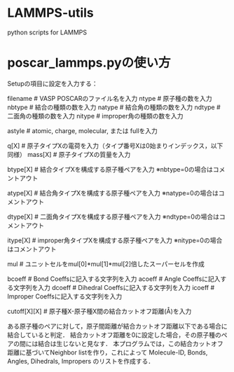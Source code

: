 # LAMMPS-utils
python scripts for LAMMPS

# poscar_lammps.pyの使い方

Setupの項目に設定を入力する：

  filename         # VASP POSCARのファイル名を入力
  ntype           # 原子種の数を入力
  nbtype           # 結合の種類の数を入力
  natype          # 結合角の種類の数を入力
  ndtype           # 二面角の種類の数を入力
  nitype          # improper角の種類の数を入力

  astyle           # atomic, charge, molecular, または fullを入力 
        
  q[X]             # 原子タイプXの電荷を入力（タイプ番号Xは0始まりインデックス，以下同様）
  mass[X]          # 原子タイプXの質量を入力

  btype[X]         # 結合タイプXを構成する原子種ペアを入力 ※nbtype=0の場合はコメントアウト 

  atype[X]         # 結合角タイプXを構成する原子種ペアを入力 ※natype=0の場合はコメントアウト

  dtype[X]        # 二面角タイプXを構成する原子種ペアを入力 ※ndtype=0の場合はコメントアウト

  itype[X]        # improper角タイプXを構成する原子種ペアを入力 ※nitype=0の場合はコメントアウト

  mul              # ユニットセルをmul[0]*mul[1]*mul[2]倍したスーパーセルを作成

  bcoeff          # Bond Coeffsに記入する文字列を入力
  acoeff          # Angle Coeffsに記入する文字列を入力
  dcoeff          # Dihedral Coeffsに記入する文字列を入力
  icoeff           # Improper Coeffsに記入する文字列を入力

  cutoff[X][X]     # 原子種X-原子種X間の結合カットオフ距離(Å)を入力

  ある原子種のペアに対して，原子間距離が結合カットオフ距離以下である場合に結合していると判定．
  結合カットオフ距離を0に設定した場合，その原子種のペアの間には結合は生じないと見なす．
  本プログラムでは，この結合カットオフ距離に基づいてNeighbor listを作り，これによって 
  Molecule-ID, Bonds, Angles, Dihedrals, Impropers のリストを作成する．
